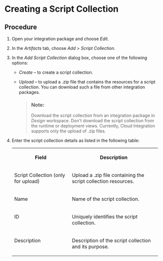 <!-- loio824bff063c7e4a43a06cede1e9b9737e -->

# Creating a Script Collection



## Procedure

1.  Open your integration package and choose *Edit*.

2.  In the *Artifacts* tab, choose *Add* \> *Script Collection*.

3.  In the *Add Script Collection* dialog box, choose one of the following options:

    -   *Create* – to create a script collection.

    -   *Upload* – to upload a .zip file that contains the resources for a script collection. You can download such a file from other integration packages.

        > ### Note:  
        > Download the script collection from an integration package in *Design* workspace. Don't download the script collection from the runtime or deployment views. Currently, Cloud Integration supports only the upload of .zip files.


4.  Enter the script collection details as listed in the following table:


    <table>
    <tr>
    <th valign="top">

    Field
    
    </th>
    <th valign="top">

    Description
    
    </th>
    </tr>
    <tr>
    <td valign="top">
    
    Script Collection \(only for upload\)
    
    </td>
    <td valign="top">
    
    Upload a .zip file containing the script collection resources.
    
    </td>
    </tr>
    <tr>
    <td valign="top">
    
    Name
    
    </td>
    <td valign="top">
    
    Name of the script collection.
    
    </td>
    </tr>
    <tr>
    <td valign="top">
    
    ID
    
    </td>
    <td valign="top">
    
    Uniquely identifies the script collection.
    
    </td>
    </tr>
    <tr>
    <td valign="top">
    
    Description
    
    </td>
    <td valign="top">
    
    Description of the script collection and its purpose.
    
    </td>
    </tr>
    </table>
    

